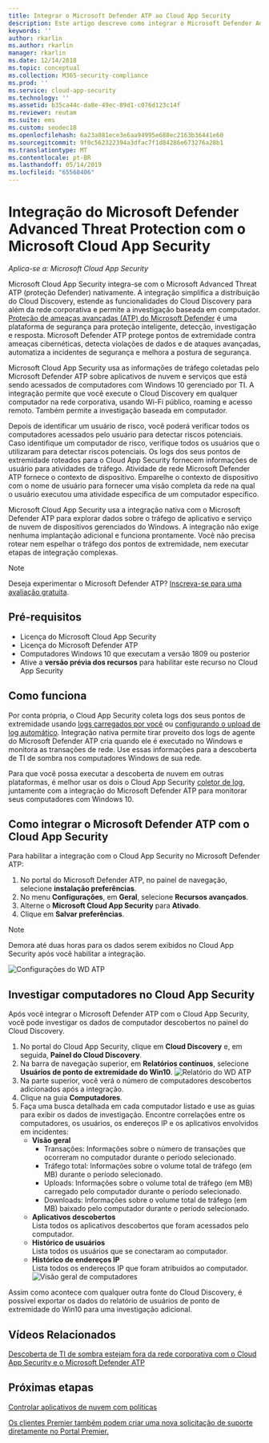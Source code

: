 ```yaml
---
title: Integrar o Microsoft Defender ATP ao Cloud App Security
description: Este artigo descreve como integrar o Microsoft Defender Advanced Threat Protection com o Cloud App Security para visibilidade aprimorada de TI sombra e o gerenciamento de riscos.
keywords: ''
author: rkarlin
ms.author: rkarlin
manager: rkarlin
ms.date: 12/14/2018
ms.topic: conceptual
ms.collection: M365-security-compliance
ms.prod: ''
ms.service: cloud-app-security
ms.technology: ''
ms.assetid: b35ca44c-da8e-49ec-89d1-c076d123c14f
ms.reviewer: reutam
ms.suite: ems
ms.custom: seodec18
ms.openlocfilehash: 6a23a081ece3e6aa94995e688ec2163b36441e60
ms.sourcegitcommit: 9f0c562322394a3dfac7f1d84286e673276a28b1
ms.translationtype: MT
ms.contentlocale: pt-BR
ms.lasthandoff: 05/14/2019
ms.locfileid: "65568406"
---
```

# <a name="microsoft-defender-advanced-threat-protection-integration-with-microsoft-cloud-app-security"></a>Integração do Microsoft Defender Advanced Threat Protection com o Microsoft Cloud App Security

*Aplica-se a: Microsoft Cloud App Security*

Microsoft Cloud App Security integra-se com o Microsoft Advanced Threat ATP (proteção Defender) nativamente. A integração simplifica a distribuição do Cloud Discovery, estende as funcionalidades do Cloud Discovery para além da rede corporativa e permite a investigação baseada em computador. [Proteção de ameaças avançadas (ATP) do Microsoft Defender](https://docs.microsoft.com/windows/security/threat-protection/windows-defender-atp/windows-defender-advanced-threat-protection) é uma plataforma de segurança para proteção inteligente, detecção, investigação e resposta. Microsoft Defender ATP protege pontos de extremidade contra ameaças cibernéticas, detecta violações de dados e de ataques avançadas, automatiza a incidentes de segurança e melhora a postura de segurança.

Microsoft Cloud App Security usa as informações de tráfego coletadas pelo Microsoft Defender ATP sobre aplicativos de nuvem e serviços que está sendo acessados de computadores com Windows 10 gerenciado por TI. A integração permite que você execute o Cloud Discovery em qualquer computador na rede corporativa, usando Wi-Fi público, roaming e acesso remoto. Também permite a investigação baseada em computador.

Depois de identificar um usuário de risco, você poderá verificar todos os computadores acessados pelo usuário para detectar riscos potenciais. Caso identifique um computador de risco, verifique todos os usuários que o utilizaram para detectar riscos potenciais. Os logs dos seus pontos de extremidade roteados para o Cloud App Security fornecem informações de usuário para atividades de tráfego. Atividade de rede Microsoft Defender ATP fornece o contexto de dispositivo. Emparelhe o contexto de dispositivo com o nome de usuário para fornecer uma visão completa da rede na qual o usuário executou uma atividade específica de um computador específico.

Microsoft Cloud App Security usa a integração nativa com o Microsoft Defender ATP para explorar dados sobre o tráfego de aplicativo e serviço de nuvem de dispositivos gerenciados do Windows. A integração não exige nenhuma implantação adicional e funciona prontamente. Você não precisa rotear nem espelhar o tráfego dos pontos de extremidade, nem executar etapas de integração complexas.

> [!NOTE]
> Deseja experimentar o Microsoft Defender ATP? [Inscreva-se para uma avaliação gratuita](https://www.microsoft.com/WindowsForBusiness/windows-atp?ocid=docs-wdatp-assignaccess-abovefoldlink).
>


## <a name="prerequisites"></a>Pré-requisitos

- Licença do Microsoft Cloud App Security
- Licença do Microsoft Defender ATP
- Computadores Windows 10 que executam a versão 1809 ou posterior
- Ative a **versão prévia dos recursos** para habilitar este recurso no Cloud App Security

## <a name="how-it-works"></a>Como funciona

Por conta própria, o Cloud App Security coleta logs dos seus pontos de extremidade usando [logs carregados por você](create-snapshot-cloud-discovery-reports.md) ou [configurando o upload de log automático](discovery-docker.md). Integração nativa permite tirar proveito dos logs de agente do Microsoft Defender ATP cria quando ele é executado no Windows e monitora as transações de rede. Use essas informações para a descoberta de TI de sombra nos computadores Windows de sua rede.

Para que você possa executar a descoberta de nuvem em outras plataformas, é melhor usar os dois o Cloud App Security [coletor de log](discovery-docker.md), juntamente com a integração do Microsoft Defender ATP para monitorar seus computadores com Windows 10.

## <a name="how-to-integrate-microsoft-defender-atp-with-cloud-app-security"></a>Como integrar o Microsoft Defender ATP com o Cloud App Security

Para habilitar a integração com o Cloud App Security no Microsoft Defender ATP:

1. No portal do Microsoft Defender ATP, no painel de navegação, selecione **instalação preferências**.
2. No menu **Configurações**, em **Geral**, selecione **Recursos avançados**.
3. Alterne o **Microsoft Cloud App Security** para **Ativado**.
4. Clique em **Salvar preferências**.

>[!NOTE]
> Demora até duas horas para os dados serem exibidos no Cloud App Security após você habilitar a integração.
>

   ![Configurações do WD ATP](./media/wdatp-settings.png)

## <a name="investigate-machines-in-cloud-app-security"></a>Investigar computadores no Cloud App Security

Após você integrar o Microsoft Defender ATP com o Cloud App Security, você pode investigar os dados de computador descobertos no painel do Cloud Discovery.

1. No portal do Cloud App Security, clique em **Cloud Discovery** e, em seguida, **Painel do Cloud Discovery**.
2. Na barra de navegação superior, em **Relatórios contínuos**, selecione **Usuários de ponto de extremidade do Win10**.
  ![Relatório do WD ATP](./media/win10-dashboard-report.png)
3. Na parte superior, você verá o número de computadores descobertos adicionados após a integração.
4. Clique na guia **Computadores**.
5. Faça uma busca detalhada em cada computador listado e use as guias para exibir os dados de investigação. Encontre correlações entre os computadores, os usuários, os endereços IP e os aplicativos envolvidos em incidentes:
   - **Visão geral**
      - Transações: Informações sobre o número de transações que ocorreram no computador durante o período selecionado.
      - Tráfego total: Informações sobre o volume total de tráfego (em MB) durante o período selecionado.
     - Uploads: Informações sobre o volume total de tráfego (em MB) carregado pelo computador durante o período selecionado.
     - Downloads: Informações sobre o volume total de tráfego (em MB) baixado pelo computador durante o período selecionado.
   - **Aplicativos descobertos**<br>
  Lista todos os aplicativos descobertos que foram acessados pelo computador.
   - **Histórico de usuários**<br>
    Lista todos os usuários que se conectaram ao computador.
   - **Histórico de endereços IP**<br>
    Lista todos os endereços IP que foram atribuídos ao computador.
 ![Visão geral de computadores](./media/machines-overview.png)
 
Assim como acontece com qualquer outra fonte do Cloud Discovery, é possível exportar os dados do relatório de usuários de ponto de extremidade do Win10 para uma investigação adicional. 


## <a name="related-videos"></a>Vídeos Relacionados

[Descoberta de TI de sombra estejam fora da rede corporativa com o Cloud App Security e o Microsoft Defender ATP](https://www.youtube.com/watch?v=f8hbvbY1Hnc)  

## <a name="next-steps"></a>Próximas etapas 
[Controlar aplicativos de nuvem com políticas](control-cloud-apps-with-policies.md) 

[Os clientes Premier também podem criar uma nova solicitação de suporte diretamente no Portal Premier.](https://premier.microsoft.com/)  
  
